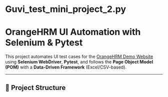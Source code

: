 # Guvi_test_mini_project_2.py
# OrangeHRM UI Automation with Selenium & Pytest

This project automates UI test cases for the [OrangeHRM Demo Website](https://opensource-demo.orangehrmlive.com/) using **Selenium WebDriver**, **Pytest**, and follows the **Page Object Model (POM)** with a **Data-Driven Framework** (Excel/CSV-based).

---

## 📁 Project Structure

